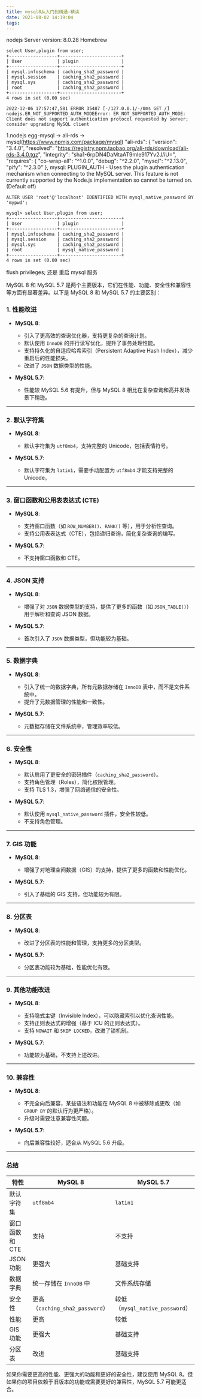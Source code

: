 ```yaml
---
title: mysql8从入门到精通-精读
date: 2021-08-02 14:19:04
tags:
---
```

nodejs
Server version: 8.0.28 Homebrew
```
select User,plugin from user;
+------------------+-----------------------+
| User             | plugin                |
+------------------+-----------------------+
| mysql.infoschema | caching_sha2_password |
| mysql.session    | caching_sha2_password |
| mysql.sys        | caching_sha2_password |
| root             | caching_sha2_password |
+------------------+-----------------------+
4 rows in set (0.00 sec)
```
`2022-12-06 17:57:47,581 ERROR 35487 [-/127.0.0.1/-/0ms GET /] nodejs.ER_NOT_SUPPORTED_AUTH_MODEError: ER_NOT_SUPPORTED_AUTH_MODE: Client does not support authentication protocol requested by server; consider upgrading MySQL client`

1.nodejs
egg-mysql -> ali-rds -> mysql(https://www.npmjs.com/package/mysql)
"ali-rds": {
      "version": "3.4.0",
      "resolved": "https://registry.npm.taobao.org/ali-rds/download/ali-rds-3.4.0.tgz",
      "integrity": "sha1-6rpDN4DaMtaAT9mle917Yv2J/iU=",
      "requires": {
        "co-wrap-all": "^1.0.0",
        "debug": "^2.2.0",
        "mysql": "^2.13.0",
        "pify": "^2.3.0"
      },
mysql:
PLUGIN_AUTH - Uses the plugin authentication mechanism when connecting to the MySQL server. This feature is not currently supported by the Node.js implementation so cannot be turned on. (Default off)

`ALTER USER 'root'@'localhost' IDENTIFIED WITH mysql_native_password BY 'mypwd';`
```
mysql> select User,plugin from user;
+------------------+-----------------------+
| User             | plugin                |
+------------------+-----------------------+
| mysql.infoschema | caching_sha2_password |
| mysql.session    | caching_sha2_password |
| mysql.sys        | caching_sha2_password |
| root             | mysql_native_password |
+------------------+-----------------------+
4 rows in set (0.00 sec)
```

flush privileges; 还是 重启 mysql 服务

MySQL 8 和 MySQL 5.7 是两个主要版本，它们在性能、功能、安全性和兼容性等方面有显著差异。以下是 MySQL 8 和 MySQL 5.7 的主要区别：


### 1. **性能改进**
- **MySQL 8**:
  - 引入了更高效的查询优化器，支持更复杂的查询计划。
  - 默认使用 `InnoDB` 的并行读写优化，提升了事务处理性能。
  - 支持持久化的自适应哈希索引（Persistent Adaptive Hash Index），减少重启后的性能损失。
  - 改进了 `JSON` 数据类型的性能。

- **MySQL 5.7**:
  - 性能较 MySQL 5.6 有提升，但与 MySQL 8 相比在复杂查询和高并发场景下稍逊。

---

### 2. **默认字符集**
- **MySQL 8**:
  - 默认字符集为 `utf8mb4`，支持完整的 Unicode，包括表情符号。
  
- **MySQL 5.7**:
  - 默认字符集为 `latin1`，需要手动配置为 `utf8mb4` 才能支持完整的 Unicode。

---

### 3. **窗口函数和公用表表达式 (CTE)**
- **MySQL 8**:
  - 支持窗口函数（如 `ROW_NUMBER()`、`RANK()` 等），用于分析性查询。
  - 支持公用表表达式（CTE），包括递归查询，简化复杂查询的编写。

- **MySQL 5.7**:
  - 不支持窗口函数和 CTE。

---

### 4. **JSON 支持**
- **MySQL 8**:
  - 增强了对 `JSON` 数据类型的支持，提供了更多的函数（如 `JSON_TABLE()`）用于解析和查询 JSON 数据。

- **MySQL 5.7**:
  - 首次引入了 `JSON` 数据类型，但功能较为基础。

---

### 5. **数据字典**
- **MySQL 8**:
  - 引入了统一的数据字典，所有元数据存储在 `InnoDB` 表中，而不是文件系统中。
  - 提升了元数据管理的性能和一致性。

- **MySQL 5.7**:
  - 元数据存储在文件系统中，管理效率较低。

---

### 6. **安全性**
- **MySQL 8**:
  - 默认启用了更安全的密码插件（`caching_sha2_password`）。
  - 支持角色管理（Roles），简化权限管理。
  - 支持 TLS 1.3，增强了网络通信的安全性。

- **MySQL 5.7**:
  - 默认使用 `mysql_native_password` 插件，安全性较低。
  - 不支持角色管理。

---

### 7. **GIS 功能**
- **MySQL 8**:
  - 增强了对地理空间数据（GIS）的支持，提供了更多的函数和性能优化。

- **MySQL 5.7**:
  - 引入了基础的 GIS 支持，但功能较为有限。

---

### 8. **分区表**
- **MySQL 8**:
  - 改进了分区表的性能和管理，支持更多的分区类型。

- **MySQL 5.7**:
  - 分区表功能较为基础，性能优化有限。

---

### 9. **其他功能改进**
- **MySQL 8**:
  - 支持隐式主键（Invisible Index），可以隐藏索引以优化查询性能。
  - 支持正则表达式的增强（基于 ICU 的正则表达式）。
  - 支持 `NOWAIT` 和 `SKIP LOCKED`，改进了锁机制。

- **MySQL 5.7**:
  - 功能较为基础，不支持上述改进。

---

### 10. **兼容性**
- **MySQL 8**:
  - 不完全向后兼容，某些语法和功能在 MySQL 8 中被移除或更改（如 `GROUP BY` 的默认行为更严格）。
  - 升级时需要注意兼容性问题。

- **MySQL 5.7**:
  - 向后兼容性较好，适合从 MySQL 5.6 升级。

---

### 总结
| 特性                     | MySQL 8                  | MySQL 5.7               |
|--------------------------|--------------------------|-------------------------|
| 默认字符集               | `utf8mb4`               | `latin1`               |
| 窗口函数和 CTE           | 支持                     | 不支持                 |
| JSON 功能                | 更强大                   | 基础支持               |
| 数据字典                 | 统一存储在 `InnoDB` 中   | 文件系统存储           |
| 安全性                   | 更高（`caching_sha2_password`） | 较低（`mysql_native_password`） |
| 性能                     | 更高                     | 较低                   |
| GIS 功能                 | 更强大                   | 基础支持               |
| 分区表                   | 改进                     | 基础支持               |

如果你需要更高的性能、更强大的功能和更好的安全性，建议使用 MySQL 8。但如果你的项目依赖于旧版本的功能或需要更好的兼容性，MySQL 5.7 可能更适合。